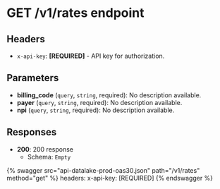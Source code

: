 # GET /v1/rates endpoint

## Headers

- `x-api-key`: **[REQUIRED]** - API key for authorization.

## Parameters

- **billing_code** (`query`, `string`, required): No description available.
- **payer** (`query`, `string`, required): No description available.
- **npi** (`query`, `string`, required): No description available.

## Responses

- **200**: 200 response
  - Schema: `Empty`


{% swagger src="api-datalake-prod-oas30.json" path="/v1/rates" method="get" %}
  headers:
    x-api-key: [REQUIRED]
{% endswagger %}

